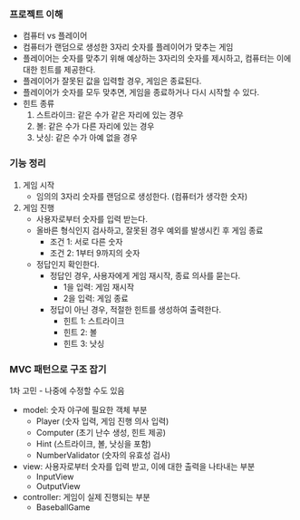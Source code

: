 ### 프로젝트 이해

- 컴퓨터 vs 플레이어
- 컴퓨터가 랜덤으로 생성한 3자리 숫자를 플레이어가 맞추는 게임
- 플레이어는 숫자를 맞추기 위해 예상하는 3자리의 숫자를 제시하고, 컴퓨터는 이에 대한 힌트를 제공한다.
- 플레이어가 잘못된 값을 입력할 경우, 게임은 종료된다.
- 플레이어가 숫자를 모두 맞추면, 게임을 종료하거나 다시 시작할 수 있다.
- 힌트 종류
    1. 스트라이크: 같은 수가 같은 자리에 있는 경우
    2. 볼: 같은 수가 다른 자리에 있는 경우
    3. 낫싱: 같은 수가 아예 없을 경우

### 기능 정리

1. 게임 시작
    - 임의의 3자리 숫자를 랜덤으로 생성한다. (컴퓨터가 생각한 숫자)
2. 게임 진행
    - 사용자로부터 숫자를 입력 받는다.
    - 올바른 형식인지 검사하고, 잘못된 경우 예외를 발생시킨 후 게임 종료
        - 조건 1: 서로 다른 숫자
        - 조건 2: 1부터 9까지의 숫자
    - 정답인지 확인한다.
        - 정답인 경우, 사용자에게 게임 재시작, 종료 의사를 묻는다.
            - 1을 입력: 게임 재시작
            - 2을 입력: 게임 종료
        - 정답이 아닌 경우, 적절한 힌트를 생성하여 출력한다.
            - 힌트 1: 스트라이크
            - 힌트 2: 볼
            - 힌트 3: 낫싱

### MVC 패턴으로 구조 잡기

1차 고민 - 나중에 수정할 수도 있음

- model: 숫자 야구에 필요한 객체 부분
    - Player (숫자 입력, 게임 진행 의사 입력)
    - Computer (초기 난수 생성, 힌트 제공)
    - Hint (스트라이크, 볼, 낫싱을 포함)
    - NumberValidator (숫자의 유효성 검사)
- view: 사용자로부터 숫자를 입력 받고, 이에 대한 출력을 나타내는 부분
    - InputView
    - OutputView
- controller: 게임이 실제 진행되는 부분
    - BaseballGame